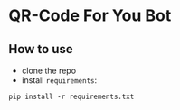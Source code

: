 # QR-Code For You Bot

## How to use
- clone the repo
- install `requirements`:
```
pip install -r requirements.txt
```